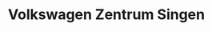 ---
title: "Volkswagen Zentrum Singen"
url: /singen-hohentwiel/volkswagen-zentrum-singen/
shop: Autohaus
---